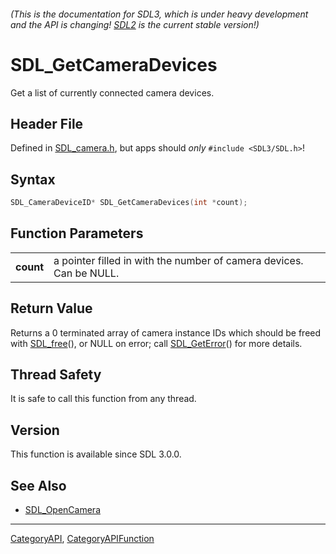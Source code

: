 ###### (This is the documentation for SDL3, which is under heavy development and the API is changing! [SDL2](https://wiki.libsdl.org/SDL2/) is the current stable version!)
# SDL_GetCameraDevices

Get a list of currently connected camera devices.

## Header File

Defined in [SDL_camera.h](https://github.com/libsdl-org/SDL/blob/main/include/SDL3/SDL_camera.h), but apps should _only_ `#include <SDL3/SDL.h>`!

## Syntax

```c
SDL_CameraDeviceID* SDL_GetCameraDevices(int *count);

```

## Function Parameters

|               |                                                                     |
| ------------- | ------------------------------------------------------------------- |
| **count**     | a pointer filled in with the number of camera devices. Can be NULL. |

## Return Value

Returns a 0 terminated array of camera instance IDs which should be freed
with [SDL_free](SDL_free)(), or NULL on error; call
[SDL_GetError](SDL_GetError)() for more details.

## Thread Safety

It is safe to call this function from any thread.

## Version

This function is available since SDL 3.0.0.

## See Also

* [SDL_OpenCamera](SDL_OpenCamera)

----
[CategoryAPI](CategoryAPI), [CategoryAPIFunction](CategoryAPIFunction)

